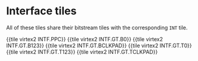 # Interface tiles

All of these tiles share their bitstream tiles with the corresponding `INT` tile.

{{tile virtex2 INTF.PPC}}
{{tile virtex2 INTF.GT.B0}}
{{tile virtex2 INTF.GT.B123}}
{{tile virtex2 INTF.GT.BCLKPAD}}
{{tile virtex2 INTF.GT.T0}}
{{tile virtex2 INTF.GT.T123}}
{{tile virtex2 INTF.GT.TCLKPAD}}
